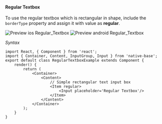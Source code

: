 #### Regular Textbox

To use the regular textbox which is rectangular in shape, include the <code>borderType</code> property and assign it with value as **regular**.

![Preview ios Regular_Textbox](https://github.com/GeekyAnts/NativeBase-KitchenSink/raw/master/screenshots/ios/regularInput.png)
![Preview android Regular_Textbox](https://github.com/GeekyAnts/NativeBase-KitchenSink/raw/master/screenshots/android/regular.png)

*Syntax*        
<pre class="line-numbers"><code class="language-jsx">import React, { Component } from 'react';
import { Container, Content, InputGroup, Input } from 'native-base';
export default class RegularTextboxExample extends Component {
    render() {
        return (
            &lt;Container>
                &lt;Content>​
                    // Simple rectangular text input box
                    &lt;Item regular>
                        &lt;Input placeholder='Regular Textbox'/>
                    &lt;/Item>
                &lt;/Content>
            &lt;/Container>
        );
    }
}</code></pre><br />
